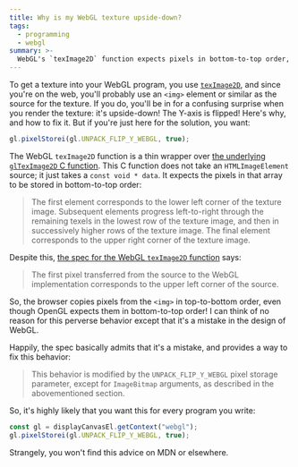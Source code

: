 ```yaml
---
title: Why is my WebGL texture upside-down?
tags:
  - programming
  - webgl
summary: >-
  WebGL's `texImage2D` function expects pixels in bottom-to-top order, while browsers provide them top-to-bottom. `UNPACK_FLIP_Y_WEBGL` fixes this behavior.
---
```


To get a texture into your WebGL program,
you use [`texImage2D`](https://developer.mozilla.org/en-US/docs/Web/API/WebGLRenderingContext/texImage2D),
and since you're on the web, you'll probably use an `<img>` element or similar as the source for the texture.
If you do, you'll be in for a confusing surprise when you render the texture:
it's upside-down!
The Y-axis is flipped!
Here's why, and how to fix it.
But if you're just here for the solution, you want:

```js
gl.pixelStorei(gl.UNPACK_FLIP_Y_WEBGL, true);
```

The WebGL `texImage2D` function is a thin wrapper over
[the underlying `glTexImage2D` C function](https://www.khronos.org/registry/OpenGL-Refpages/es2.0/xhtml/glTexImage2D.xml).
This C function does not take an `HTMLImageElement` source;
it just takes a `const void * data`.
It expects the pixels in that array to be stored in bottom-to-top order:

> The first element corresponds to the lower left corner of the texture image.
> Subsequent elements progress left-to-right through the remaining texels in the lowest row of the texture image,
> and then in successively higher rows of the texture image.
> The final element corresponds to the upper right corner of the texture image.

Despite this,
[the spec for the WebGL `texImage2D` function](https://www.khronos.org/registry/webgl/specs/latest/1.0/#TEXIMAGE2D_HTML)
says:

> The first pixel transferred from the source to the WebGL implementation
> corresponds to the upper left corner of the source.

So, the browser copies pixels from the `<img>` in top-to-bottom order,
even though OpenGL expects them in bottom-to-top order!
I can think of no reason for this perverse behavior
except that it's a mistake in the design of WebGL.

Happily, the spec basically admits that it's a mistake,
and provides a way to fix this behavior:

> This behavior is modified by the `UNPACK_FLIP_Y_WEBGL` pixel storage parameter,
> except for `ImageBitmap` arguments,
> as described in the abovementioned section.

So, it's highly likely that you want this for every program you write:

```js
const gl = displayCanvasEl.getContext("webgl");
gl.pixelStorei(gl.UNPACK_FLIP_Y_WEBGL, true);
```

Strangely, you won't find this advice on MDN or elsewhere.
